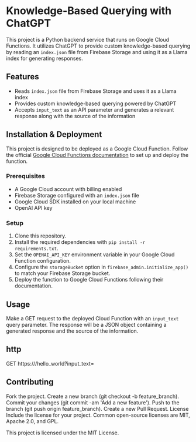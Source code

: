 # Knowledge-Based Querying with ChatGPT

This project is a Python backend service that runs on Google Cloud Functions. It utilizes ChatGPT to provide custom knowledge-based querying by reading an `index.json` file from Firebase Storage and using it as a Llama index for generating responses.

## Features

-   Reads `index.json` file from Firebase Storage and uses it as a Llama index
-   Provides custom knowledge-based querying powered by ChatGPT
-   Accepts `input_text` as an API parameter and generates a relevant response along with the source of the information

## Installation & Deployment

This project is designed to be deployed as a Google Cloud Function. Follow the official [Google Cloud Functions documentation](https://cloud.google.com/functions/docs) to set up and deploy the function.

### Prerequisites

-   A Google Cloud account with billing enabled
-   Firebase Storage configured with an `index.json` file
-   Google Cloud SDK installed on your local machine
-   OpenAI API key

### Setup

1. Clone this repository.
2. Install the required dependencies with `pip install -r requirements.txt`.
3. Set the `OPENAI_API_KEY` environment variable in your Google Cloud Function configuration.
4. Configure the `storageBucket` option in `firebase_admin.initialize_app()` to match your Firebase Storage bucket.
5. Deploy the function to Google Cloud Functions following their documentation.

## Usage

Make a GET request to the deployed Cloud Function with an `input_text` query parameter. The response will be a JSON object containing a generated response and the source of the information.

## http

GET https://<your-cloud-function-url>/hello_world?input_text=<your-query-text>

## Contributing

Fork the project.
Create a new branch (git checkout -b feature_branch).
Commit your changes (git commit -am 'Add a new feature').
Push to the branch (git push origin feature_branch).
Create a new Pull Request.
License
Include the license for your project. Common open-source licenses are MIT, Apache 2.0, and GPL.

This project is licensed under the MIT License.
